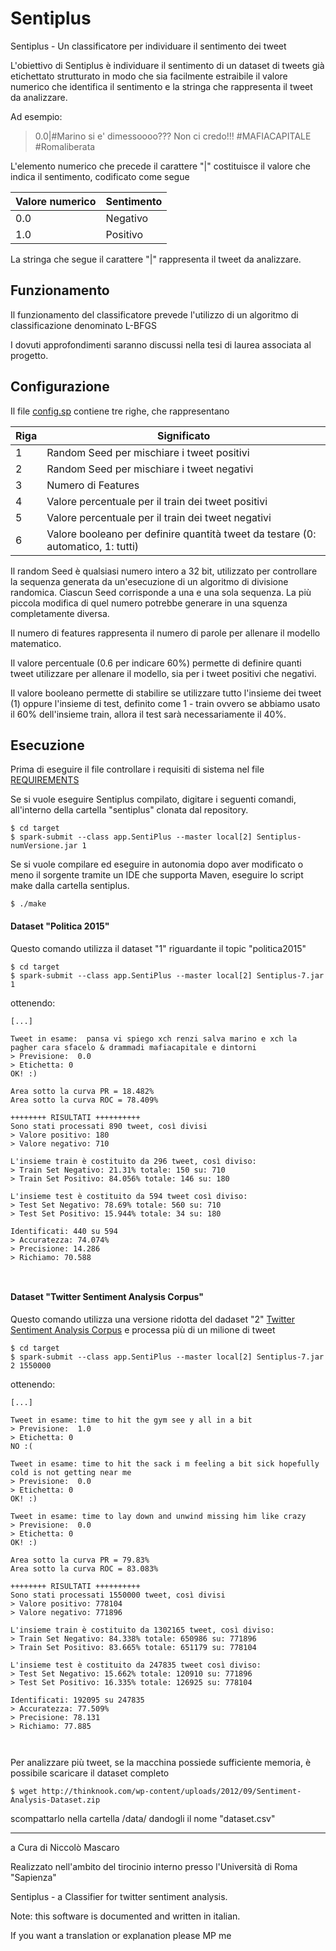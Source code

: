 # Sentiplus
Sentiplus - Un classificatore per individuare il sentimento dei tweet

L'obiettivo di Sentiplus è individuare il sentimento di un dataset di tweets già etichettato strutturato in modo che sia facilmente estraibile il valore numerico che identifica il sentimento e la stringa che rappresenta il tweet da analizzare. 

Ad esempio:

> 0.0|#Marino si e' dimessoooo??? Non ci credo!!!   #MAFIACAPITALE  #Romaliberata

L'elemento numerico che precede il carattere \"|\" costituisce il valore che indica il sentimento, codificato come segue

Valore numerico | Sentimento
------------ | -------------
0.0 | Negativo
1.0 | Positivo

La stringa che segue il carattere \"|\" rappresenta il tweet da analizzare.



## Funzionamento

Il funzionamento del classificatore prevede l'utilizzo di un algoritmo di classificazione denominato L-BFGS

I dovuti approfondimenti saranno discussi nella tesi di laurea associata al progetto.

## Configurazione

Il file [config.sp](https://github.com/mascarock/sentiplus/blob/master/target/data/config.sp) contiene tre righe, che rappresentano

Riga| Significato
------------ | -------------
1 | Random Seed per mischiare i tweet positivi
2 | Random Seed per mischiare i tweet negativi
3 | Numero di Features
4 | Valore percentuale per il train dei tweet positivi
5 | Valore percentuale per il train dei tweet negativi
6 | Valore booleano per definire quantità tweet da testare (0: automatico, 1: tutti)

Il random Seed è qualsiasi numero intero a 32 bit, utilizzato per controllare la sequenza generata da un'esecuzione di un algoritmo di divisione randomica. Ciascun Seed corrisponde a una e una sola sequenza. La più piccola modifica di quel numero potrebbe generare in una squenza completamente diversa.

Il numero di features rappresenta il numero di parole per allenare il modello matematico.

Il valore percentuale (0.6 per indicare 60%) permette di definire quanti tweet utilizzare per allenare il modello, sia per i tweet positivi che negativi.

Il valore booleano permette di stabilire se utilizzare tutto l'insieme dei tweet (1) oppure l'insieme di test, definito come 1 - train ovvero se abbiamo usato il 60% dell'insieme train, allora il test sarà necessariamente il 40%.


## Esecuzione

Prima di eseguire il file controllare i requisiti di sistema nel file [REQUIREMENTS](https://github.com/mascarock/sentiplus/blob/master/REQUIREMENTS)

Se si vuole eseguire Sentiplus compilato, digitare i seguenti comandi, all'interno della cartella "sentiplus" clonata dal repository.

```shell
$ cd target
$ spark-submit --class app.SentiPlus --master local[2] Sentiplus-numVersione.jar 1 

```

Se si vuole compilare ed eseguire in autonomia dopo aver modificato o meno il sorgente tramite un IDE che supporta Maven, eseguire lo script make dalla cartella sentiplus.

```shell
$ ./make
```

#### Dataset "Politica 2015"

Questo comando utilizza il dataset "1" riguardante il topic "politica2015"

```shell
$ cd target
$ spark-submit --class app.SentiPlus --master local[2] Sentiplus-7.jar 1 
```
ottenendo:

```
[...]

Tweet in esame:  pansa vi spiego xch renzi salva marino e xch la pagher cara sfacelo & drammadi mafiacapitale e dintorni 
> Previsione:  0.0
> Etichetta: 0 
OK! :) 

Area sotto la curva PR = 18.482% 
Area sotto la curva ROC = 78.409%

++++++++ RISULTATI ++++++++++
Sono stati processati 890 tweet, così divisi
> Valore positivo: 180
> Valore negativo: 710

L'insieme train è costituito da 296 tweet, così diviso: 
> Train Set Negativo: 21.31% totale: 150 su: 710
> Train Set Positivo: 84.056% totale: 146 su: 180

L'insieme test è costituito da 594 tweet così diviso: 
> Test Set Negativo: 78.69% totale: 560 su: 710
> Test Set Positivo: 15.944% totale: 34 su: 180

Identificati: 440 su 594
> Accuratezza: 74.074%
> Precisione: 14.286
> Richiamo: 70.588



```
#### Dataset "Twitter Sentiment Analysis Corpus"

Questo comando utilizza una versione ridotta del dadaset "2" [Twitter Sentiment Analysis Corpus](http://thinknook.com/twitter-sentiment-analysis-training-corpus-dataset-2012-09-22/)
e processa più di un milione di tweet

```shell
$ cd target
$ spark-submit --class app.SentiPlus --master local[2] Sentiplus-7.jar 2 1550000
```
ottenendo:

```
[...]

Tweet in esame: time to hit the gym see y all in a bit 
> Previsione:  1.0
> Etichetta: 0 
NO :( 

Tweet in esame: time to hit the sack i m feeling a bit sick hopefully cold is not getting near me 
> Previsione:  0.0
> Etichetta: 0 
OK! :) 

Tweet in esame: time to lay down and unwind missing him like crazy 
> Previsione:  0.0
> Etichetta: 0 
OK! :) 

Area sotto la curva PR = 79.83% 
Area sotto la curva ROC = 83.083%

++++++++ RISULTATI ++++++++++
Sono stati processati 1550000 tweet, così divisi
> Valore positivo: 778104
> Valore negativo: 771896

L'insieme train è costituito da 1302165 tweet, così diviso: 
> Train Set Negativo: 84.338% totale: 650986 su: 771896
> Train Set Positivo: 83.665% totale: 651179 su: 778104

L'insieme test è costituito da 247835 tweet così diviso: 
> Test Set Negativo: 15.662% totale: 120910 su: 771896
> Test Set Positivo: 16.335% totale: 126925 su: 778104

Identificati: 192095 su 247835
> Accuratezza: 77.509%
> Precisione: 78.131
> Richiamo: 77.885



```

Per analizzare più tweet, se la macchina possiede sufficiente memoria, è possibile scaricare il dataset completo

```shell
$ wget http://thinknook.com/wp-content/uploads/2012/09/Sentiment-Analysis-Dataset.zip
```

scompattarlo nella cartella /data/ dandogli il nome "dataset.csv"


---

a Cura di Niccolò Mascaro

Realizzato nell'ambito del tirocinio interno presso l'Università di Roma "Sapienza"



Sentiplus - a Classifier for twitter sentiment analysis.

Note: this software is documented and written in italian.

If you want a translation or explanation please MP me
